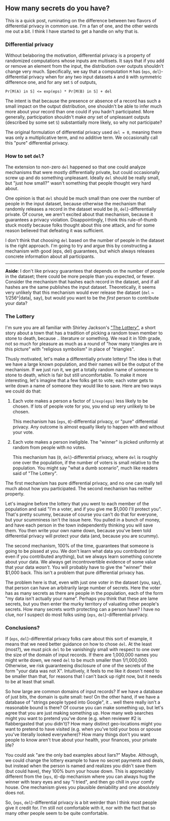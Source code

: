 ## How many secrets do you have?

This is a quick post, ruminating on the difference between two flavors of differential privacy in common use. I'm a fan of one, and the other weirds me out a bit. I think I have started to get a handle on why that is.

### Differential privacy

Without belaboring the motivation, differential privacy is a property of randomized computations whose inputs are multisets. It says that if you add or remove an element from the input, the distribution over outputs shouldn't change very much. Specifically, we say that a computation `M` has (`eps`, `del`)-differential privacy when for any two input datasets `A` and `B` with symmetric difference one, and for any set `S` of outputs, 

    Pr[M(A) in S] <= exp(eps) * Pr[M(B) in S] + del

The intent is that because the presence or absence of a record has such a small impact on the output distribution, one shouldn't be able to infer much more about your record than one could if you hadn't participated. More generally, participation shouldn't make *any* set of unpleasant outputs (described by some set `S`) substantially more likely, so why not participate?

The original formulation of differential privacy used `del = 0`, meaning there was only a multiplicative term, and no additive term. We occasionally call this "pure" differential privacy. 

### How to set `del`?

The extension to non-zero `del` happened so that one could analyze mechanisms that were mostly differentially private, but could occasionally screw up and do something unpleasant. Ideally `del` should be really small, but "just how small?" wasn't something that people thought very hard about.

One opinion is that `del` should be much small than one over the number of people in the input dataset, because otherwise the mechanism that randomly releases a record in the dataset would be (`0`, `del`)-differentially private. Of course, we aren't excited about that mechanism, because it guarantees a privacy violation. Disappointingly, I think this rule-of-thumb stuck mostly because folks thought about this one attack, and for some reason believed that defeating it was sufficient.

I don't think that choosing `del` based on the number of people in the dataset is the right approach. I'm going to try and argue this by constructing a mechanism with good (eps, del) guarantees, but which always releases concrete information about all participants.

---

**Aside**: I don't like privacy guarantees that depends on the number of people in the dataset; there could be more people than you expected, or fewer. Consider the mechanism that hashes each record in the dataset, and if all hashes are the same publishes the input dataset. Theoretically, it seems very unlikely that this mechanism would ever release the dataset (`del` ~ 1/256^|data|, say), but would you want to be the *first* person to contribute your data?

### The Lottery

I'm sure you are all familiar with Shirley Jackson's ["The Lottery"](https://en.wikipedia.org/wiki/The_Lottery), a short story about a town that has a tradition of picking a random town member to stone to death, because .. literature or something. We read it in 10th grade, not so much for pleasure as much as a round of "how many triangles are in this picture" with "religious symbolism" in place of "triangles". 

Thusly motivated, let's make a differentially private lottery! The idea is that we have a large known population, and their names will be the output of the mechanism. If we just run it, we get a totally random name of someone to stone to death, which is fair but still uncomfortable. To make it more interesting, let's imagine that a few folks get to vote; each voter gets to write down a name of someone they would like to save. Here are two ways we could do that:

1.	Each vote makes a person a factor of `1/exp(eps)` less likely to be chosen. If lots of people vote for you, you end up very unlikely to be chosen.

	This mechanism has (`eps`, `0`)-differential privacy, or "pure" differential privacy. Any outcome is almost equally likely to happen with and without your vote.

2.  Each vote makes a person ineligible. The "winner" is picked uniformly at random from people with no votes.

	This mechanism has (`0`, `del`)-differential privacy, where `del` is roughly one over the population, if the number of voters is small relative to the population. You might say "what a dumb scenario", much like readers said of "The Lottery".

The first mechanism has pure differential privacy, and no one can really tell much about how you participated. The second mechanism has neither property.

Let's imagine before the lottery that you went to each member of the population and said "I'm a voter, and if you give me $1,000 I'll protect you". That's pretty scummy, because of course you can't do that for everyone, but your scumminess isn't the issue here. You pulled in a bunch of money, and have each person in the town independently thinking you will save them. You then write your own name down, because you've been told differential privacy will protect your data (and, because you are scummy).

The second mechanism, 100% of the time, guarantees that someone is going to be pissed at you. We don't learn what data you contributed (or even if you contributed anything), but we always learn something concrete about your data. We always get incontrovertible evidence of some value that your data *wasn't*. You will probably have to give the "winner" their $1,000 back. This isn't a problem that pure differential privacy has.

The problem here is that, even with just one voter in the dataset (you, say), that person can have an arbitrarily large number of secrets. Here the voter has as many secrets as there are people in the population, each of the form "my data isn't actually your name". Perhaps you think that these are lame secrets, but you then enter the murky territory of valuating other people's secrets. How many secrets worth protecting can a person have? I have no clue, nor I suspect do most folks using (`eps`, `del`)-differential privacy. 

### Conclusions?

If (`eps`, `del`)-differential privacy folks care about this sort of example, it means that we need better guidance on how to chose `del`. At the least (most?), we must pick `del` to be vanishingly small with respect to one over the size of the domain of input records. If there are 1,000,000 names you might write down, we need `del` to be much smaller than 1/1,000,000. Otherwise, we risk guaranteeing disclosure of one of the secrets of the form "your data was not X". Intuitively, it feels to me like it doesn't need to be smaller than that, for reasons that I can't back up right now, but it needs to be at least that small.

So how large are common domains of input records? If we have a database of just bits, the domain is quite small: two! On the other hand, if we have a database of "strings people typed into Google", it .. well there really isn't a reasonable bound is there? Of course you can make something up, but let's agree that you are just making something up. How many web searches might you want to pretend you've done (e.g. when reviewer #2 is flabbergasted that you didn't)? How many distinct geo-locations might you want to pretend to have visited (e.g. when you've told your boss or spouse you've literally looked everywhere)? How many things don't you want people to know aren't true about your health, your finances, your private life?

You could ask "are the only bad examples about liars?" Maybe. Although, we could change the lottery example to have no secret payments and deals, but instead when the person is named and realizes you didn't save them (but could have), they 100% burn your house down. This is appreciably different from the (`eps`, `0`)-dp mechanism where you can always hug the winner with teary eyes and say "I tried", and then go chill in your comfy house. One mechanism gives you plausible deniability and one absolutely does not.

So, (`eps`, `del`)-differential privacy is a bit weirder than I think most people give it credit for. I'm still not comfortable with it, nor with the fact that so many other people seem to be quite comfortable.